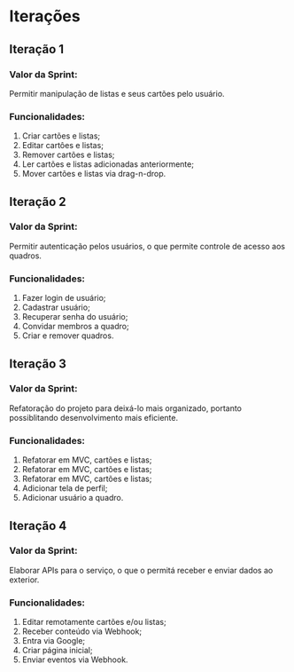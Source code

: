 # Iterações

## Iteração 1

### Valor da Sprint:
Permitir manipulação de listas e seus cartões pelo usuário.

### Funcionalidades:
1. Criar cartões e listas;
2. Editar cartôes e listas;
3. Remover cartões e listas;
4. Ler cartões e listas adicionadas anteriormente;
5. Mover cartões e listas via drag-n-drop.

## Iteração 2

### Valor da Sprint:
Permitir autenticação pelos usuários, o que permite controle de acesso aos quadros.

### Funcionalidades:
1. Fazer login de usuário;
2. Cadastrar usuário;
3. Recuperar senha do usuário;
4. Convidar membros a quadro;
5. Criar e remover quadros.

## Iteração 3

### Valor da Sprint:
Refatoração do projeto para deixá-lo mais organizado, portanto possiblitando desenvolvimento mais eficiente.

### Funcionalidades:
1. Refatorar em MVC, cartões e listas;
2. Refatorar em MVC, cartões e listas;
3. Refatorar em MVC, cartões e listas;
4. Adicionar tela de perfil;
5. Adicionar usuário a quadro.

## Iteração 4

### Valor da Sprint:
Elaborar APIs para o serviço, o que o permitá receber e enviar dados ao exterior.

### Funcionalidades:
1. Editar remotamente cartões e/ou listas;
2. Receber conteúdo via Webhook;
3. Entra via Google;
4. Criar página inicial;
5. Enviar eventos via Webhook.